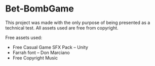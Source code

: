 # Bet-BombGame

This project was made with the only purpose of being presented as a technical test.
All assets used are free from copyright.

Free assets used:

-	Free Casual Game SFX Pack – Unity
-	Farrah font – Don Marciano
-	Free Copyright Music
